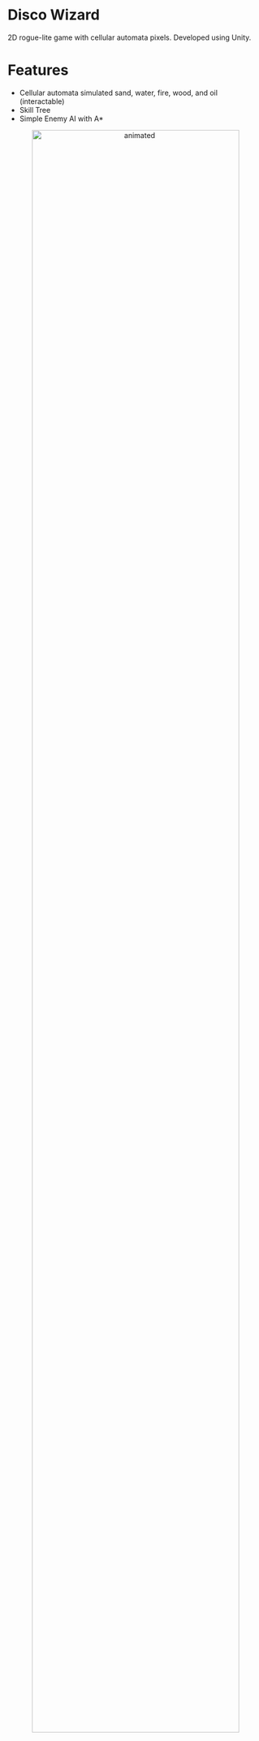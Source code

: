 # Disco Wizard
2D rogue-lite game with cellular automata pixels. Developed using Unity.

# Features
* Cellular automata simulated sand, water, fire, wood, and oil (interactable)
* Skill Tree
* Simple Enemy AI with A*

<p align="center">
  <img src="https://github.com/onurcanyasar/Disco-Wizard/blob/master/Assets/demo%20disco%20wizard.gif" alt="animated"  width="90%" height="90%"
    />
</p>
